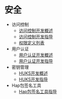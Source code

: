 # 安全

- 访问控制  
  - [访问控制开发概述](accesstoken-overview.md)
  - [访问控制开发指导](accesstoken-guidelines.md)
  - [权限定义列表](permission-list.md)
- 用户认证
  - [用户认证开发概述](userauth-overview.md)
  - [用户认证开发指导](userauth-guidelines.md)
- 密钥管理
  - [HUKS开发概述](huks-overview.md)
  - [HUKS开发指导](huks-guidelines.md)
- Hap包签名工具
  - [Hap包签名工具指导](hapsigntool-guidelines.md)
